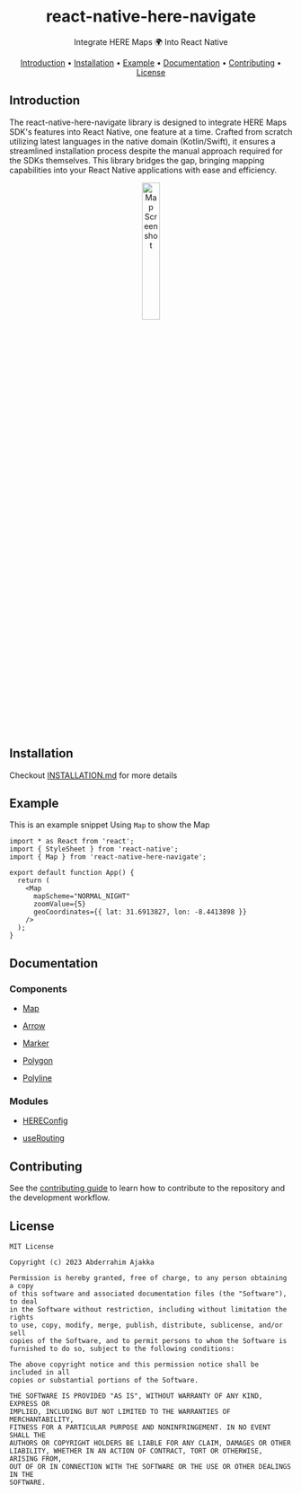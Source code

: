 <h1 align="center">
    <strong>react-native-here-navigate</strong>
</h1>

<p align="center">
    Integrate HERE Maps 🌍 Into React Native
</p>

<div align="center">

[Introduction](#introduction) •
[Installation](#installation) •
[Example](#example) •
[Documentation](#documentation) •
[Contributing](#contributing) •
[License](#license)

</div>

## Introduction

The react-native-here-navigate library is designed to integrate HERE Maps SDK's features into React Native, one feature at a time.
Crafted from scratch utilizing latest languages in the native domain (Kotlin/Swift), it ensures a streamlined installation process despite the manual approach required for the SDKs themselves.
This library bridges the gap, bringing mapping capabilities into your React Native applications with ease and efficiency.

<div align="center">
  <img src="docs/assets/screenshot.png" alt="Map Screenshot" title="Map Screenshot" width="25%">
</div>

## Installation

Checkout [INSTALLATION.md](docs/INSTALLATION.md) for more details

## Example

This is an example snippet Using `Map` to show the Map

```tsx
import * as React from 'react';
import { StyleSheet } from 'react-native';
import { Map } from 'react-native-here-navigate';

export default function App() {
  return (
    <Map
      mapScheme="NORMAL_NIGHT"
      zoomValue={5}
      geoCoordinates={{ lat: 31.6913827, lon: -8.4413898 }}
    />
  );
}
```

## Documentation

### Components

- [Map](docs/components/MapView.md)

- [Arrow](docs/components/ArrowView.md)

- [Marker](docs/components/MarkerView.md)

- [Polygon](docs/components/PolygonView.md)

- [Polyline](docs/components/PolylineView.md)

### Modules

- [HEREConfig](docs/modules/HEREConfig.md)

- [useRouting](docs/modules/useRouting.md)

## Contributing

See the [contributing guide](CONTRIBUTING.md) to learn how to contribute to the repository and the development workflow.

## License

```
MIT License

Copyright (c) 2023 Abderrahim Ajakka

Permission is hereby granted, free of charge, to any person obtaining a copy
of this software and associated documentation files (the "Software"), to deal
in the Software without restriction, including without limitation the rights
to use, copy, modify, merge, publish, distribute, sublicense, and/or sell
copies of the Software, and to permit persons to whom the Software is
furnished to do so, subject to the following conditions:

The above copyright notice and this permission notice shall be included in all
copies or substantial portions of the Software.

THE SOFTWARE IS PROVIDED "AS IS", WITHOUT WARRANTY OF ANY KIND, EXPRESS OR
IMPLIED, INCLUDING BUT NOT LIMITED TO THE WARRANTIES OF MERCHANTABILITY,
FITNESS FOR A PARTICULAR PURPOSE AND NONINFRINGEMENT. IN NO EVENT SHALL THE
AUTHORS OR COPYRIGHT HOLDERS BE LIABLE FOR ANY CLAIM, DAMAGES OR OTHER
LIABILITY, WHETHER IN AN ACTION OF CONTRACT, TORT OR OTHERWISE, ARISING FROM,
OUT OF OR IN CONNECTION WITH THE SOFTWARE OR THE USE OR OTHER DEALINGS IN THE
SOFTWARE.
```
